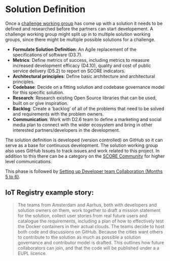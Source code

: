 # Solution Definition

Once a [challenge working group](2-working-groups.md) has come up with a solution it needs to be defined and researched before the partners can start developement. A challenge working group might split up in to multiple solution working groups, since there might be multiple possible solutions for a challenge.

* __Formulate Solution Definition__: An Agile replacement of the specifications of software (D3.7).
* __Metrics__: Define metrics of success, including metrics to measure increased development efficacy (D4.10), quality and cost of public service delivery (D5.2) to report on SCORE indicators.
* __Architectural principles__: Define basic architecture and architectural principles.
* __Codebase__: Decide on a fitting solution and codebase governance model for this specific solution.
* __Research__: Research existing Open Source libraries that can be used, built on or give inspiration.
* __Backlog__: Create a ‘backlog’ of all of the problems that need to be solved and requirements with the problem owners.
* __Communication__: Work with D2.6 team to define a marketing and social media plan to connect with the wider ecosystem and bring in other interested partners/developers in the development.

The solution definition is developed (version controlled) on GitHub so it can serve as a base for continuous development. The solution working group also uses GitHub Issues to track issues and work related to this project. In addition to this there can be a category on the [SCORE Community](https://score.community) for higher level communications.

This phase is followed by [Setting up Developer team Collaboration (Months 5 to 6)](4-development-preparations.md).

## IoT Registry example story:

> The teams from Amsterdam and Aarhus, both with developers and solution owners on them, work together to draft a mission statement for the solution, collect user stories from real future users and catalogue the requirements, including a plan of how to effectively test the Docker containers in their actual clouds.  The teams decide to host  both code and discussions on GitHub. Because the cities want others to contribute to the solution as much as possible a solution governance and contributor model is drafted. This outlines how future collaborators can join, and that the code will be published under a a EUPL licence.
